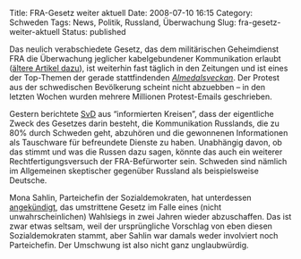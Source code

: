 Title: FRA-Gesetz weiter aktuell
Date: 2008-07-10 16:15
Category: Schweden
Tags: News, Politik, Russland, Überwachung
Slug: fra-gesetz-weiter-aktuell
Status: published

Das neulich verabschiedete Gesetz, das dem militärischen Geheimdienst
FRA die Überwachung jeglicher kabelgebundener Kommunikation erlaubt
([ältere Artikel dazu](http://www.fiket.de/tag/ueberwachung/)), ist
weiterhin fast täglich in den Zeitungen und ist eines der Top-Themen der
gerade stattfindenden
[*Almedalsveckan*](http://www.fiket.de/2006/07/03/almedalsveckan/). Der
Protest aus der schwedischen Bevölkerung scheint nicht abzuebben – in
den letzten Wochen wurden mehrere Millionen Protest-Emails geschrieben.

Gestern berichtete
[SvD](http://www.svd.se/nyheter/inrikes/artikel_1444077.svd) aus
“informierten Kreisen”, dass der eigentliche Zweck des Gesetzes darin
besteht, die Kommunikation Russlands, die zu 80% durch Schweden geht,
abzuhören und die gewonnenen Informationen als Tauschware für
befreundete Dienste zu haben. Unabhängig davon, ob das stimmt und was
die Russen dazu sagen, könnte das auch ein weiterer
Rechtfertigungsversuch der FRA-Befürworter sein. Schweden sind nämlich
im Allgemeinen skeptischer gegenüber Russland als beispielsweise
Deutsche.

Mona Sahlin, Parteichefin der Sozialdemokraten, hat unterdessen
[angekündigt](http://www.svd.se/nyheter/inrikes/artikel_1443939.svd),
das umstrittene Gesetz im Falle eines (nicht unwahrscheinlichen)
Wahlsiegs in zwei Jahren wieder abzuschaffen. Das ist zwar etwas
seltsam, weil der ursprüngliche Vorschlag von eben diesen
Sozialdemokraten stammt, aber Sahlin war damals weder involviert noch
Parteichefin. Der Umschwung ist also nicht ganz unglaubwürdig.

